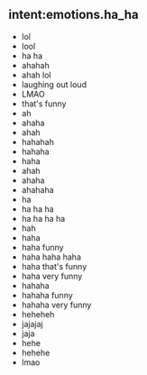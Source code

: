 ## intent:emotions.ha_ha
- lol
- lool
- ha ha
- ahahah
- ahah lol
- laughing out loud
- LMAO
- that's funny
- ah
- ahaha
- ahah
- hahahah
- hahaha
- haha
- ahah
- ahaha
- ahahaha
- ha
- ha ha ha
- ha ha ha ha
- hah
- haha
- haha funny
- haha haha haha
- haha that's funny
- haha very funny
- hahaha
- hahaha funny
- hahaha very funny
- heheheh
- jajajaj
- jaja
- hehe
- hehehe
- lmao